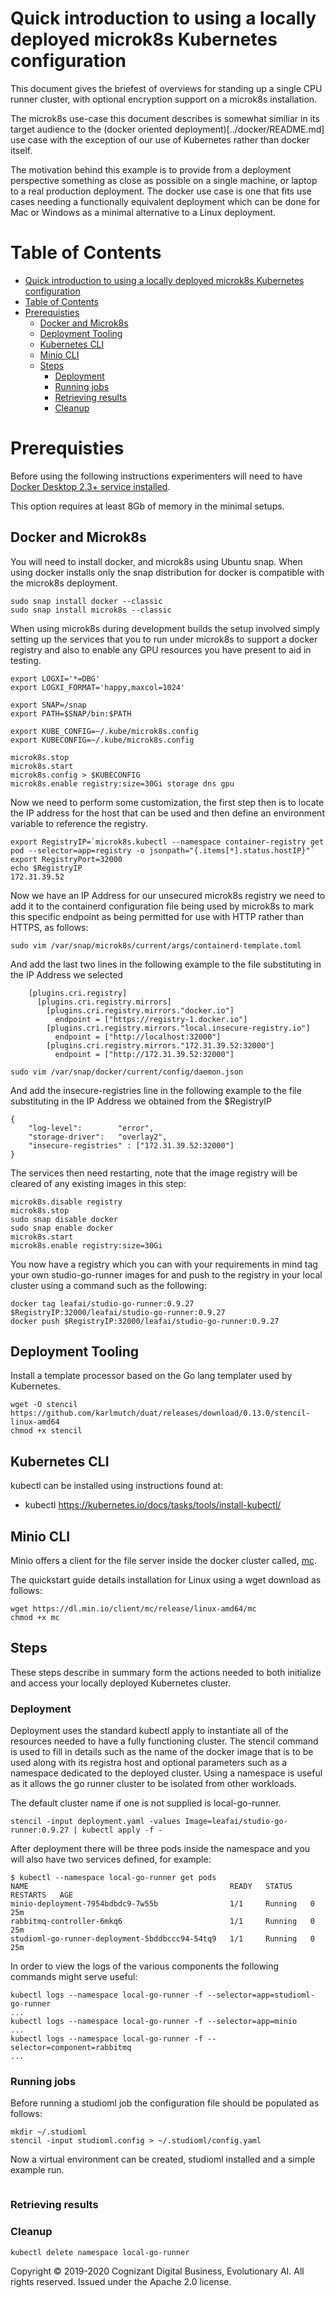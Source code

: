 # Quick introduction to using a locally deployed microk8s Kubernetes configuration

This document gives the briefest of overviews for standing up a single CPU runner cluster, with optional encryption support on a microk8s installation.

The microk8s use-case this document describes is somewhat similiar in its target audience to the (docker oriented deployment)[../docker/README.md] use case with the exception of our use of Kubernetes rather than docker itself.

The motivation behind this example is to provide from a deployment perspective something as close as possible on a single machine, or laptop to a real production deployment.  The docker use case is one that fits use cases needing a functionally equivalent deployment which can be done for Mac or Windows as a minimal alternative to a Linux deployment.

<!--ts-->

Table of Contents
=================

* [Quick introduction to using a locally deployed microk8s Kubernetes configuration](#quick-introduction-to-using-a-locally-deployed-microk8s-kubernetes-configuration)
* [Table of Contents](#table-of-contents)
* [Prerequisties](#prerequisties)
  * [Docker and Microk8s](#docker-and-microk8s)
  * [Deployment Tooling](#deployment-tooling)
  * [Kubernetes CLI](#kubernetes-cli)
  * [Minio CLI](#minio-cli)
  * [Steps](#steps)
    * [Deployment](#deployment)
    * [Running jobs](#running-jobs)
    * [Retrieving results](#retrieving-results)
    * [Cleanup](#cleanup)
<!--te-->

# Prerequisties

Before using the following instructions experimenters will need to have [Docker Desktop 2.3+ service installed](https://www.docker.com/products/docker-desktop).

This option requires at least 8Gb of memory in the minimal setups.

## Docker and Microk8s

You will need to install docker, and microk8s using Ubuntu snap.  When using docker installs only the snap distribution for docker is compatible with the microk8s deployment.

```console
sudo snap install docker --classic
sudo snap install microk8s --classic
```
When using microk8s during development builds the setup involved simply setting up the services that you to run under microk8s to support a docker registry and also to enable any GPU resources you have present to aid in testing.

```console
export LOGXI='*=DBG'
export LOGXI_FORMAT='happy,maxcol=1024'

export SNAP=/snap
export PATH=$SNAP/bin:$PATH

export KUBE_CONFIG=~/.kube/microk8s.config
export KUBECONFIG=~/.kube/microk8s.config

microk8s.stop
microk8s.start
microk8s.config > $KUBECONFIG
microk8s.enable registry:size=30Gi storage dns gpu
```

Now we need to perform some customization, the first step then is to locate the IP address for the host that can be used and then define an environment variable to reference the registry.  

```console
export RegistryIP=`microk8s.kubectl --namespace container-registry get pod --selector=app=registry -o jsonpath="{.items[*].status.hostIP}"`
export RegistryPort=32000
echo $RegistryIP
172.31.39.52
```

Now we have an IP Address for our unsecured microk8s registry we need to add it to the containerd configuration file being used by microk8s to mark this specific endpoint as being permitted for use with HTTP rather than HTTPS, as follows:

```console
sudo vim /var/snap/microk8s/current/args/containerd-template.toml
```

And add the last two lines in the following example to the file substituting in the IP Address we selected

```console
    [plugins.cri.registry]
      [plugins.cri.registry.mirrors]
        [plugins.cri.registry.mirrors."docker.io"]
          endpoint = ["https://registry-1.docker.io"]
        [plugins.cri.registry.mirrors."local.insecure-registry.io"]
          endpoint = ["http://localhost:32000"]
        [plugins.cri.registry.mirrors."172.31.39.52:32000"]
          endpoint = ["http://172.31.39.52:32000"]
```

```console
sudo vim /var/snap/docker/current/config/daemon.json
```

And add the insecure-registries line in the following example to the file substituting in the IP Address we obtained from the $RegistryIP

```console
{
    "log-level":        "error",
    "storage-driver":   "overlay2",
    "insecure-registries" : ["172.31.39.52:32000"]
}
```

The services then need restarting, note that the image registry will be cleared of any existing images in this step:

```console
microk8s.disable registry
microk8s.stop
sudo snap disable docker
sudo snap enable docker
microk8s.start
microk8s.enable registry:size=30Gi
```

You now have a registry which you can with your requirements in mind tag your own studio-go-runner images for and push to the registry in your local cluster using a command such as the following:

```
docker tag leafai/studio-go-runner:0.9.27 $RegistryIP:32000/leafai/studio-go-runner:0.9.27
docker push $RegistryIP:32000/leafai/studio-go-runner:0.9.27
```

## Deployment Tooling

Install a template processor based on the Go lang templater used by Kubernetes.

```
wget -O stencil https://github.com/karlmutch/duat/releases/download/0.13.0/stencil-linux-amd64
chmod +x stencil
```

## Kubernetes CLI

kubectl can be installed using instructions found at:

- kubectl https://kubernetes.io/docs/tasks/tools/install-kubectl/

## Minio CLI

Minio offers a client for the file server inside the docker cluster called, [mc](https://docs.min.io/docs/minio-client-quickstart-guide.html).

The quickstart guide details installation for Linux using a wget download as follows:

```
wget https://dl.min.io/client/mc/release/linux-amd64/mc
chmod +x mc
```

## Steps

These steps describe in summary form the actions needed to both initialize and access your locally deployed Kubernetes cluster.

### Deployment

Deployment uses the standard kubectl apply to instantiate all of the resources needed to have a fully functioning cluster.  The stencil command is used to fill in details such as the name of the docker image that is to be used along with its registra host and optional parameters such as a namespace dedicated to the deployed cluster.  Using a namespace is useful as it allows the go runner cluster to be isolated from other workloads.

The default cluster name if one is not supplied is local-go-runner.

```
stencil -input deployment.yaml -values Image=leafai/studio-go-runner:0.9.27 | kubectl apply -f -
```

After deployment there will be three pods inside the namespace and you will also have two services defined, for example:

```
$ kubectl --namespace local-go-runner get pods
NAME                                             READY   STATUS    RESTARTS   AGE
minio-deployment-7954bdbdc9-7w55b                1/1     Running   0          25m
rabbitmq-controller-6mkq6                        1/1     Running   0          25m
studioml-go-runner-deployment-5bddbccc94-54tq9   1/1     Running   0          25m
```

In order to view the logs of the various components the following commands might serve useful:

```
kubectl logs --namespace local-go-runner -f --selector=app=studioml-go-runner
...
kubectl logs --namespace local-go-runner -f --selector=app=minio
...
kubectl logs --namespace local-go-runner -f --selector=component=rabbitmq
...
```

### Running jobs

Before running a studioml job the configuration file should be populated as follows:

```
mkdir ~/.studioml
stencil -input studioml.config > ~/.studioml/config.yaml
```

Now a virtual environment can be created, studioml installed and a simple example run.

```
```

### Retrieving results

### Cleanup

```
kubectl delete namespace local-go-runner
```

Copyright © 2019-2020 Cognizant Digital Business, Evolutionary AI. All rights reserved. Issued under the Apache 2.0 license.
